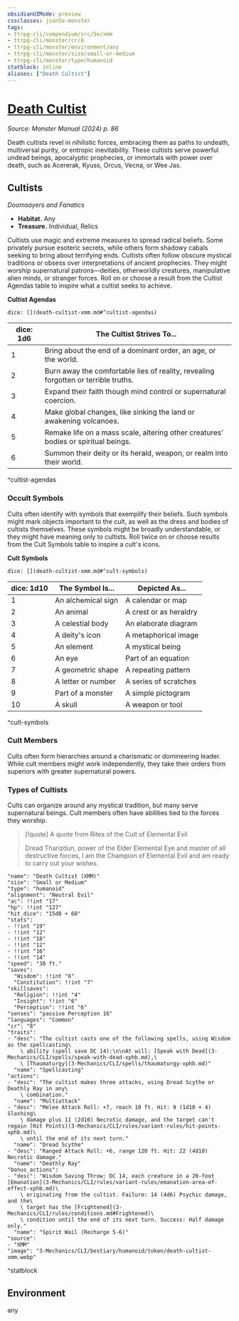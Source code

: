 ```yaml
---
obsidianUIMode: preview
cssclasses: json5e-monster
tags:
- ttrpg-cli/compendium/src/5e/xmm
- ttrpg-cli/monster/cr/8
- ttrpg-cli/monster/environment/any
- ttrpg-cli/monster/size/small-or-medium
- ttrpg-cli/monster/type/humanoid
statblock: inline
aliases: ["Death Cultist"]
---
```

# [Death Cultist](3-Mechanics\CLI\bestiary\humanoid/death-cultist-xmm.md)
*Source: Monster Manual (2024) p. 86*  

Death cultists revel in nihilistic forces, embracing them as paths to undeath, multiversal purity, or entropic inevitability. These cultists serve powerful undead beings, apocalyptic prophecies, or immortals with power over death, such as Acererak, Kyuss, Orcus, Vecna, or Wee Jas.

## Cultists

*Doomsayers and Fanatics*

- **Habitat.** Any  
- **Treasure.** Individual, Relics  

Cultists use magic and extreme measures to spread radical beliefs. Some privately pursue esoteric secrets, while others form shadowy cabals seeking to bring about terrifying ends. Cultists often follow obscure mystical traditions or obsess over interpretations of ancient prophecies. They might worship supernatural patrons—deities, otherworldly creatures, manipulative alien minds, or stranger forces. Roll on or choose a result from the Cultist Agendas table to inspire what a cultist seeks to achieve.

**Cultist Agendas**

`dice: [](death-cultist-xmm.md#^cultist-agendas)`

| dice: 1d6 | The Cultist Strives To... |
|-----------|---------------------------|
| 1 | Bring about the end of a dominant order, an age, or the world. |
| 2 | Burn away the comfortable lies of reality, revealing forgotten or terrible truths. |
| 3 | Expand their faith though mind control or supernatural coercion. |
| 4 | Make global changes, like sinking the land or awakening volcanoes. |
| 5 | Remake life on a mass scale, altering other creatures' bodies or spiritual beings. |
| 6 | Summon their deity or its herald, weapon, or realm into their world. |
^cultist-agendas

### Occult Symbols

Cults often identify with symbols that exemplify their beliefs. Such symbols might mark objects important to the cult, as well as the dress and bodies of cultists themselves. These symbols might be broadly understandable, or they might have meaning only to cultists. Roll twice on or choose results from the Cult Symbols table to inspire a cult's icons.

**Cult Symbols**

`dice: [](death-cultist-xmm.md#^cult-symbols)`

| dice: 1d10 | The Symbol Is... | Depicted As... |
|------------|------------------|----------------|
| 1 | An alchemical sign | A calendar or map |
| 2 | An animal | A crest or as heraldry |
| 3 | A celestial body | An elaborate diagram |
| 4 | A deity's icon | A metaphorical image |
| 5 | An element | A mystical being |
| 6 | An eye | Part of an equation |
| 7 | A geometric shape | A repeating pattern |
| 8 | A letter or number | A series of scratches |
| 9 | Part of a monster | A simple pictogram |
| 10 | A skull | A weapon or tool |
^cult-symbols

### Cult Members

Cults often form hierarchies around a charismatic or domineering leader. While cult members might work independently, they take their orders from superiors with greater supernatural powers. 

### Types of Cultists

Cults can organize around any mystical tradition, but many serve supernatural beings. Cult members often have abilities tied to the forces they worship.

> [!quote] A quote from Rites of the Cult of Elemental Evil  
> 
> Dread Tharizdun, power of the Elder Elemental Eye and master of all destructive forces, I am the Champion of Elemental Evil and am ready to carry out your wishes.


```statblock
"name": "Death Cultist (XMM)"
"size": "Small or Medium"
"type": "humanoid"
"alignment": "Neutral Evil"
"ac": !!int "17"
"hp": !!int "127"
"hit_dice": "15d8 + 60"
"stats":
- !!int "19"
- !!int "12"
- !!int "18"
- !!int "12"
- !!int "16"
- !!int "14"
"speed": "30 ft."
"saves":
  "Wisdom": !!int "6"
  "Constitution": !!int "7"
"skillsaves":
  "Religion": !!int "4"
  "Insight": !!int "6"
  "Perception": !!int "6"
"senses": "passive Perception 16"
"languages": "Common"
"cr": "8"
"traits":
- "desc": "The cultist casts one of the following spells, using Wisdom as the spellcasting\
    \ ability (spell save DC 14):\n\nAt will: [Speak with Dead](3-Mechanics/CLI/spells/speak-with-dead-xphb.md),\
    \ [Thaumaturgy](3-Mechanics/CLI/spells/thaumaturgy-xphb.md)"
  "name": "Spellcasting"
"actions":
- "desc": "The cultist makes three attacks, using Dread Scythe or Deathly Ray in any\
    \ combination."
  "name": "Multiattack"
- "desc": "Melee Attack Roll: +7, reach 10 ft. Hit: 9 (1d10 + 4) Slashing\
    \ damage plus 11 (2d10) Necrotic damage, and the target can't regain [Hit Points](3-Mechanics/CLI/rules/variant-rules/hit-points-xphb.md)\
    \ until the end of its next turn."
  "name": "Dread Scythe"
- "desc": "Ranged Attack Roll: +6, range 120 ft. Hit: 22 (4d10) Necrotic damage."
  "name": "Deathly Ray"
"bonus_actions":
- "desc": "Wisdom Saving Throw: DC 14, each creature in a 20-foot [Emanation](3-Mechanics/CLI/rules/variant-rules/emanation-area-of-effect-xphb.md)\
    \ originating from the cultist. Failure: 14 (4d6) Psychic damage, and the\
    \ target has the [Frightened](3-Mechanics/CLI/rules/conditions.md#Frightened)\
    \ condition until the end of its next turn. Success: Half damage only."
  "name": "Spirit Wail (Recharge 5-6)"
"source":
- "XMM"
"image": "3-Mechanics/CLI/bestiary/humanoid/token/death-cultist-xmm.webp"
```
^statblock

## Environment

any